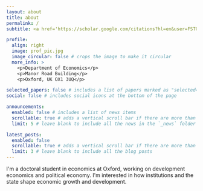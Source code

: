```yaml
---
layout: about
title: about
permalink: /
subtitle: <a href='https://scholar.google.com/citations?hl=en&user=FSTGDEAAAAAJ'>Google Scholar</a> | <a href='https://www.linkedin.com/in/deng-jing-yuan/'>LinkedIn</a> | <a href='mailto:jingyuan.deng@economics.ox.ac.uk'>Email</a>

profile:
  align: right
  image: prof_pic.jpg
  image_circular: false # crops the image to make it circular
  more_info: >
    <p>Department of Economics</p>
    <p>Manor Road Building</p>
    <p>Oxford, UK OX1 3UQ</p>

selected_papers: false # includes a list of papers marked as "selected={true}"
social: false # includes social icons at the bottom of the page

announcements:
  enabled: false # includes a list of news items
  scrollable: true # adds a vertical scroll bar if there are more than 3 news items
  limit: 5 # leave blank to include all the news in the `_news` folder

latest_posts:
  enabled: false
  scrollable: true # adds a vertical scroll bar if there are more than 3 new posts items
  limit: 3 # leave blank to include all the blog posts
---
```


I'm a doctoral student in economics at Oxford, working on development economics and political economy. I'm interested in how institutions and the state shape economic growth and development.

